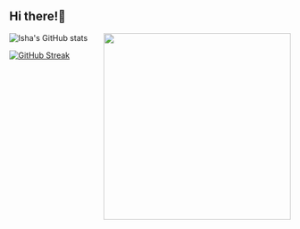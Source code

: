 ## Hi there!:wave: 
![Isha's GitHub stats](https://github-readme-stats.vercel.app/api?username=Isha-1290&show_icons=true&theme=radical&count_private=true)
<img align="right" src="https://github-readme-stats.vercel.app/api/top-langs/?username=Isha-1290&theme=radical" width="335px" data-canonical-><br>

[![GitHub Streak](http://github-readme-streak-stats.herokuapp.com?user=Isha-1290&hide_border=true&background=0D111700&border=943BDD00&fire=CB0044&sideNums=FC6401&currStreakLabel=ff96e6e&currStreakNum=E7E7E7FF&sideLabels=EFEFE6&dates=4F5D78&stroke=7F1DA2)](https://git.io/streak-stats)<br>

<!--

**Isha-1290/Isha-1290** is a ✨ _special_ ✨ repository because its `README.md` (this file) appears on your GitHub profile.

Here are some ideas to get you started:

- 🔭 I’m currently working on ...
- 🌱 I’m currently learning ...
- 👯 I’m looking to collaborate on ...
- 🤔 I’m looking for help with ...
- 💬 Ask me about ...
- 📫 How to reach me: ...
- 😄 Pronouns: ...
- ⚡ Fun fact: ...
-->
